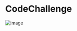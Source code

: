 # CodeChallenge

![image](https://github.com/sedagundogdu/CodeChallenge/assets/69769369/696b3877-fc6f-47fa-be6f-8dcb89ab23aa)
